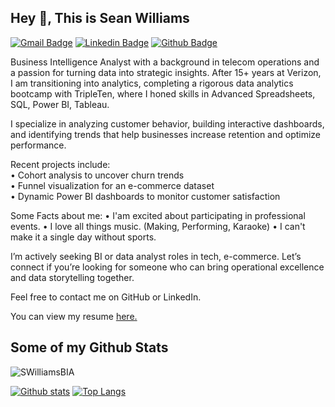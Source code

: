 ## Hey 👋, This is Sean Williams
[![Gmail Badge](https://img.shields.io/badge/-sswilliams_73@yahoo.com-c14438?style=flat&logo=Gmail&logoColor=white&link=mailto:sswilliams_73@yahoo.com)](mailto:sswilliams_73@yahoo.com) 
[![Linkedin Badge](https://img.shields.io/badge/-seanswilliamsmba-0072b1?style=flat&logo=Linkedin&logoColor=white&link=https://www.linkedin.com/in/seanswilliamsmba/)](https://www.linkedin.com/in/seanswilliamsmba/) [![Github Badge](https://img.shields.io/badge/-SWilliamsBIA-grey?style=flat&logo=github&logoColor=white&link=https://github.com/SWilliamsBIA/)](https://www.github.com/SWilliamsBIA/) <p align='left'>Business Intelligence Analyst with a background in telecom operations and a passion for turning data into strategic insights. After 15+ years at Verizon, I am transitioning into analytics, completing a rigorous data analytics bootcamp with TripleTen, where I honed skills in Advanced Spreadsheets, SQL, Power BI, Tableau.

I specialize in analyzing customer behavior, building interactive dashboards, and identifying trends that help businesses increase retention and optimize performance. 

Recent projects include:  
• Cohort analysis to uncover churn trends  
• Funnel visualization for an e-commerce dataset  
• Dynamic Power BI dashboards to monitor customer satisfaction  

Some Facts about me:
• I'am excited about participating in professional events.
• I love all things music. (Making, Performing, Karaoke)
• I can't make it a single day without sports.

I’m actively seeking BI or data analyst roles in tech, e-commerce. Let’s connect if you’re looking for someone who can bring operational excellence and data storytelling together.

Feel free to contact me on GitHub or LinkedIn.</p><p align='left'> You can view my resume <a href='https://docs.google.com/document/d/1hQ9gzKuU7h0ErPRhv-X6HCgfn_lFjPZokF3jPTACwWE/edit?usp=sharing ' target=_blank><u>here</u>.</a></p>
## Some of my Github Stats
<p align=left> <img src=https://komarev.com/ghpvc/?username=SWilliamsBIA alt=SWilliamsBIA /> </p>

[![Github stats](https://github-readme-stats.vercel.app/api?username=SWilliamsBIA&show_icons=true&include_all_commits=true)](https://github.com/SWilliamsBIA/github-readme-stats)
[![Top Langs](https://github-readme-stats.vercel.app/api/top-langs/?username=SWilliamsBIA&layout=compact)](https://github.com/SWilliamsBIA/github-readme-stats)
